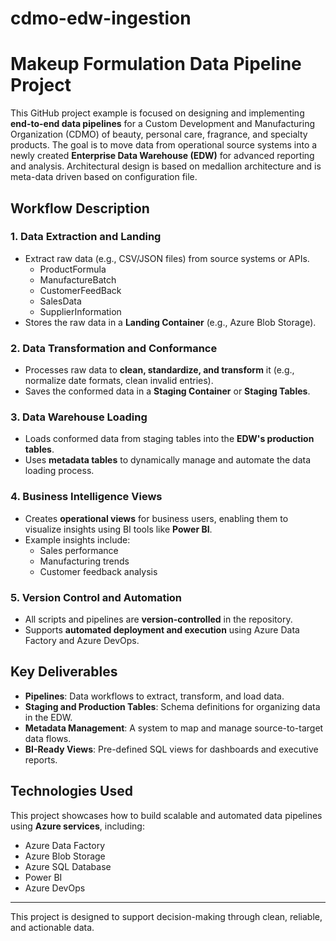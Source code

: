 # cdmo-edw-ingestion
# Makeup Formulation Data Pipeline Project

This GitHub project example is focused on designing and implementing **end-to-end data pipelines** for a Custom Development and Manufacturing Organization (CDMO) of beauty, personal care, fragrance, and specialty products. The goal is to move data from operational source systems into a newly created **Enterprise Data Warehouse (EDW)** for advanced reporting and analysis. Architectural design is based on medallion architecture and is meta-data driven based on configuration file.

## Workflow Description

### 1. Data Extraction and Landing
- Extract raw data (e.g., CSV/JSON files) from source systems or APIs.
  - ProductFormula
  - ManufactureBatch
  - CustomerFeedBack
  - SalesData
  - SupplierInformation
- Stores the raw data in a **Landing Container** (e.g., Azure Blob Storage).

### 2. Data Transformation and Conformance
- Processes raw data to **clean, standardize, and transform** it (e.g., normalize date formats, clean invalid entries).
- Saves the conformed data in a **Staging Container** or **Staging Tables**.

### 3. Data Warehouse Loading
- Loads conformed data from staging tables into the **EDW's production tables**.
- Uses **metadata tables** to dynamically manage and automate the data loading process.

### 4. Business Intelligence Views
- Creates **operational views** for business users, enabling them to visualize insights using BI tools like **Power BI**.
- Example insights include:
  - Sales performance
  - Manufacturing trends
  - Customer feedback analysis

### 5. Version Control and Automation
- All scripts and pipelines are **version-controlled** in the repository.
- Supports **automated deployment and execution** using Azure Data Factory and Azure DevOps.

## Key Deliverables
- **Pipelines**: Data workflows to extract, transform, and load data.
- **Staging and Production Tables**: Schema definitions for organizing data in the EDW.
- **Metadata Management**: A system to map and manage source-to-target data flows.
- **BI-Ready Views**: Pre-defined SQL views for dashboards and executive reports.

## Technologies Used
This project showcases how to build scalable and automated data pipelines using **Azure services**, including:
- Azure Data Factory
- Azure Blob Storage
- Azure SQL Database
- Power BI
- Azure DevOps

---

This project is designed to support decision-making through clean, reliable, and actionable data.
